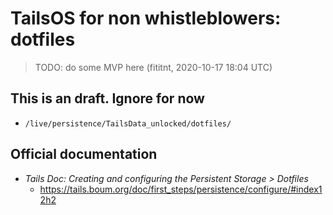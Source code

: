 # TailsOS for non whistleblowers: dotfiles
> TODO: do some MVP here (fititnt, 2020-10-17 18:04 UTC)

## This is an draft. Ignore for now

- `/live/persistence/TailsData_unlocked/dotfiles/`

## Official documentation
- _Tails Doc: Creating and configuring the Persistent Storage > Dotfiles_
    - <https://tails.boum.org/doc/first_steps/persistence/configure/#index12h2>